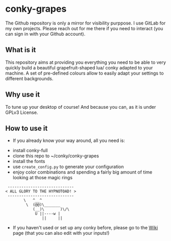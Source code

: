# conky-grapes

The Github repository is only a mirror for visibility purppose. I use GitLab for my own projects. Please reach out for me there if you need to interact (you can sign in with your Github account).

 
## What is it
This repository aims at providing you everything you need to be able to very quickly build a beautiful grapefruit-shaped lua/ conky adapted to your machine. A set of pre-defined colours allow to easily adapt your settings to different backgrounds.


## Why use it
To tune up your desktop of course! And because you can, as it is under GPLv3 License.


## How to use it
* If you already know your way around, all you need is:
- install conky-full
- clone this repo to ~/conky/conky-grapes
- install the fonts
- use `create_config.py` to generate your configuration
- enjoy color combinations and spending a fairly big amount of time looking at those magic rings

```
 -----------------------------
< ALL GLORY TO THE HYPNOTOAD! >
 -----------------------------
        \   ^__^
         \  (@@)\_______
            (__)\       )\/\
             U ||----w |
                ||     ||
```

* If you haven't used or set up any conky before, please go to the [Wiki](https://gitlab.nomagic.fr/popi/conky-grapes/wikis/home) page (that you can also edit with your inputs!)